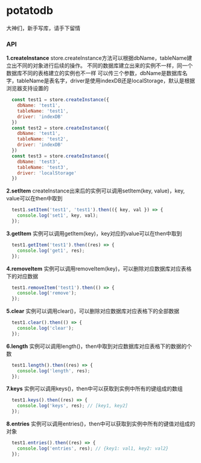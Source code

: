 # potatodb
大神们，新手写库，请手下留情

### API
**1.createInstance**
store.createInstance方法可以根据dbName，tableName建立出不同的对象进行后续的操作。
不同的数据库建立出来的实例不一样，同一个数据库不同的表格建立的实例也不一样
可以传三个参数，dbName是数据库名字，tableName是表名字，driver是使用indexDB还是localStorage，默认是根据浏览器支持设置的
```js
  const test1 = store.createInstance({
    dbName: 'test1',
    tableName: 'test1',
    driver: 'indexDB'
  })
  const test2 = store.createInstance({
    dbName: 'test1',
    tableName: 'test2',
    driver: 'indexDB'
  })
  const test3 = store.createInstance({
    dbName: 'test3',
    tableName: 'test3',
    driver: 'localStorage'
  })
```

**2.setItem**
createInstance出来后的实例可以调用setItem(key, value)，key, value可以在then中取到
```js
  test1.setItem('test1', 'test1').then(({ key, val }) => {
    console.log('set1', key, val);
  });
```

**3.getItem**
实例可以调用getItem(key)，key对应的value可以在then中取到
```js
  test1.getItem('test1').then((res) => {
    console.log('get1', res);
  });
```

**4.removeItem**
实例可以调用removeItem(key)，可以删除对应数据库对应表格下的对应数据
```js
  test1.removeItem('test1').then(() => {
    console.log('remove');
  });
```

**5.clear**
实例可以调用clear()，可以删除对应数据库对应表格下的全部数据
```js
  test1.clear().then(() => {
    console.log('clear');
  });
```

**6.length**
实例可以调用length()，then中取到对应数据库对应表格下的数据的个数
```js
  test1.length().then((res) => {
    console.log('length', res);
  });
```

**7.keys**
实例可以调用keys()，then中可以获取到实例中所有的键组成的数组
```js
  test1.keys().then((res) => {
    console.log('keys', res); // [key1, key2]
  });
```

**8.entries**
实例可以调用entries()，then中可以获取到实例中所有的键值对组成的对象
```js
  test1.entries().then((res) => {
    console.log('entries', res); // {key1: val1, key2: val2}
  });
```
